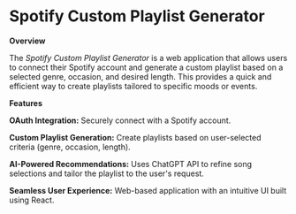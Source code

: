 # Spotify Custom Playlist Generator

**Overview**

The *Spotify Custom Playlist Generator* is a web application that allows users to connect their Spotify account and generate a custom playlist based on a selected genre, occasion, and desired length. This provides a quick and efficient way to create playlists tailored to specific moods or events.

**Features**

**OAuth Integration:** Securely connect with a Spotify account.

**Custom Playlist Generation:** Create playlists based on user-selected criteria (genre, occasion, length).

**AI-Powered Recommendations:** Uses ChatGPT API to refine song selections and tailor the playlist to the user's request.

**Seamless User Experience:** Web-based application with an intuitive UI built using React.
